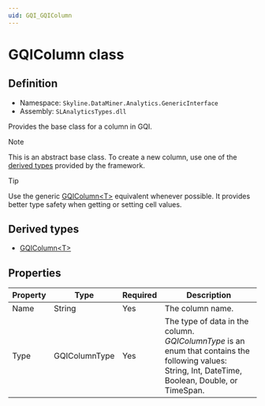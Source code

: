 ```yaml
---
uid: GQI_GQIColumn
---
```


# GQIColumn class

## Definition

- Namespace: `Skyline.DataMiner.Analytics.GenericInterface`
- Assembly: `SLAnalyticsTypes.dll`

Provides the base class for a column in GQI.

> [!NOTE]
> This is an abstract base class. To create a new column, use one of the [derived types](xref:GQI_GQIColumnT#derived-types) provided by the framework.

> [!TIP]
> Use the generic [GQIColumn\<T\>](xref:GQI_GQIColumnT) equivalent whenever possible. It provides better type safety when getting or setting cell values.

## Derived types

- [GQIColumn\<T\>](xref:GQI_GQIColumnT)

## Properties

| Property | Type | Required | Description |
|--|--|--|--|
| Name | String | Yes | The column name. |
| Type | GQIColumnType | Yes | The type of data in the column. *GQIColumnType* is an enum that contains the following values: String, Int, DateTime, Boolean, Double, or TimeSpan. |
